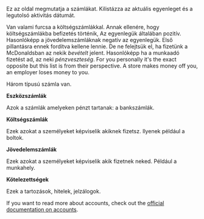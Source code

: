 Ez az oldal megmutatja a számlákat. Kilistázza az aktuális egyenleget és a legutolsó aktivitás dátumát.

Van valami furcsa a költségszámlákkal. Annak ellenére, hogy költségszámlákba befizetés történik, Az egyenlegük általában pozitív. Hasonlóképp a jövedelemszámláknak negatív az egyenlegük. Első pillantásra ennek fordítva kellene lennie. De ne felejtsük el, ha fizetünk a McDonaldsban az nekik *bevételt* jelent. Hasonlóképp ha a munkaadó fizetést ad, az neki *pénzveszteség*. For you personally it's the exact opposite but this list is from their perspective. A store makes money off you, an employer loses money to you.

Három típusú számla van.

**Eszközszámlák**

Azok a számlák amelyeken pénzt tartanak: a bankszámlák.

**Költségszámlák**

Ezek azokat a személyeket képviselik akiknek fizetsz. Ilyenek például a boltok.

**Jövedelemszámlák**

Ezek azokat a személyeket képviselik akik fizetnek neked. Például a munkahely.

**Kötelezettségek**

Ezek a tartozások, hitelek, jelzálogok.

If you want to read more about accounts, check out the [official documentation on accounts](https://docs.firefly-iii.org/concepts/accounts).